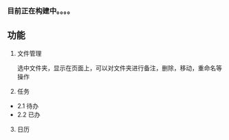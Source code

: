 ### 目前正在构建中。。。。

## 功能

1. 文件管理

   选中文件夹，显示在页面上，可以对文件夹进行备注，删除，移动，重命名等操作

2. 任务

- 2.1 待办
- 2.2 已办

3. 日历
